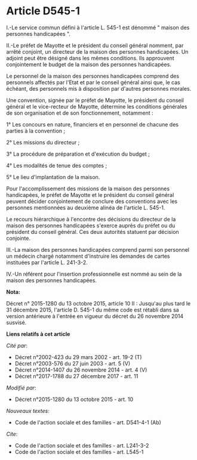 # Article D545-1

I.-Le service commun défini à l'article L. 545-1 est dénommé " maison des personnes handicapées ". 

II.-Le préfet de Mayotte et le président du conseil général nomment, par arrêté conjoint, un directeur de la maison des
personnes handicapées. Un adjoint peut être désigné dans les mêmes conditions. Ils approuvent conjointement le budget de la
maison des personnes handicapées. 

Le personnel de la maison des personnes handicapées comprend des personnels affectés par l'Etat et par le conseil général
ainsi que, le cas échéant, des personnels mis à disposition par d'autres personnes morales. 

Une convention, signée par le préfet de Mayotte, le président du conseil général et le vice-recteur de Mayotte, détermine les
conditions générales de son organisation et de son fonctionnement, notamment : 

1° Les concours en nature, financiers et en personnel de chacune des parties à la convention ; 

2° Les missions du directeur ; 

3° La procédure de préparation et d'exécution du budget ; 

4° Les modalités de tenue des comptes ; 

5° Le lieu d'implantation de la maison. 

Pour l'accomplissement des missions de la maison des personnes handicapées, le préfet de Mayotte et le président du conseil
général peuvent décider conjointement de conclure des conventions avec les personnes mentionnées au deuxième alinéa de
l'article L. 545-1. 

Le recours hiérarchique à l'encontre des décisions du directeur de la maison des personnes handicapées s'exerce auprès du
préfet ou du président du conseil général. Ces deux autorités statuent par décision conjointe. 

III.-La maison des personnes handicapées comprend parmi son personnel un médecin chargé notamment d'instruire les demandes de
cartes instituées par l'article L. 241-3-2. 

IV.-Un référent pour l'insertion professionnelle est nommé au sein de la maison des personnes handicapées.

**Nota:**

Décret n° 2015-1280 du 13 octobre 2015, article 10 II : Jusqu'au plus tard le 31 décembre 2015, l'article D. 545-1 du même
code est rétabli dans sa version antérieure à l'entrée en vigueur du décret du 26 novembre 2014 susvisé.

**Liens relatifs à cet article**

_Cité par_:

  - Décret n°2002-423 du 29 mars 2002 - art. 19-2 (T)
  - Décret n°2003-576 du 27 juin 2003 - art. 5 (V)
  - Décret n°2014-1407 du 26 novembre 2014 - art. 4 (V)
  - Décret n°2017-1788 du 27 décembre 2017 - art. 11

_Modifié par_:

  - Décret n°2015-1280 du 13 octobre 2015 - art. 10

_Nouveaux textes_:

  - Code de l'action sociale et des familles - art. D541-4-1 (Ab)

_Cite_:

  - Code de l'action sociale et des familles - art. L241-3-2
  - Code de l'action sociale et des familles - art. L545-1
